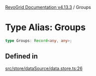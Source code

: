 [RevoGrid Documentation v4.13.3](README.md) / Groups

# Type Alias: Groups

```ts
type Groups: Record<any, any>;
```

## Defined in

[src/store/dataSource/data.store.ts:26](https://github.com/revolist/revogrid/blob/827fce61250cb005ab132b3ed11b8ae836712e7b/src/store/dataSource/data.store.ts#L26)
